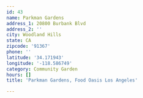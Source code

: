 ```yaml
---
id: 43
name: Parkman Gardens
address_1: 20800 Burbank Blvd
address_2: ''
city: Woodland Hills
state: CA
zipcode: '91367'
phone: ''
latitude: '34.171943'
longitude: '-118.586749'
category: Community Garden
hours: []
title: 'Parkman Gardens, Food Oasis Los Angeles'

---
```

